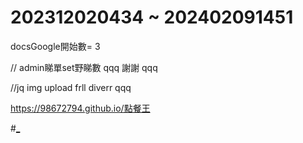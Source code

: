 # 202312020434 ~ 202402091451

docsGoogle開始數= 3 

// admin睇單set野睇數 qqq 謝謝 qqq

//jq img upload frll diverr qqq 



https://98672794.github.io/點餐王


#[_](https://github.com/98672794/_) 